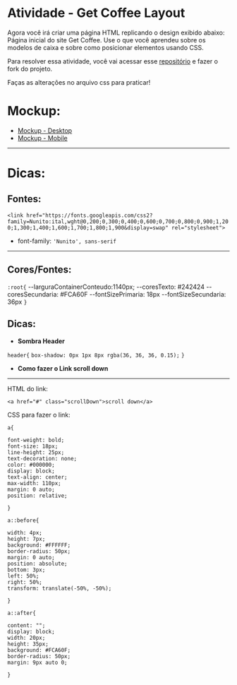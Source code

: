 # Atividade - Get Coffee Layout

Agora você irá criar uma página HTML replicando o design exibido abaixo: Página inicial do site Get Coffee. Use o que você aprendeu sobre os modelos de caixa e sobre como posicionar elementos usando CSS.

Para resolver essa atividade, você vai acessar esse [repositório](https://gitlab.com/kenzie-academy-brasil/se/fe/sprint-3-css-week/activity-get-coffee-layout) e fazer o fork do projeto.

Faças as alterações no arquivo css para praticar!


# Mockup:

- [Mockup - Desktop](https://gitlab.com/kenzie-academy-brasil/se/fe/sprint-3-css-week/activity-get-coffee-layout/-/raw/master/Mockup-desktop.png)
- [Mockup - Mobile](https://gitlab.com/kenzie-academy-brasil/se/fe/sprint-3-css-week/activity-get-coffee-layout/-/raw/master/Mockup-mobile.png)

---

# Dicas:

## Fontes:

`<link href="https://fonts.googleapis.com/css2?family=Nunito:ital,wght@0,200;0,300;0,400;0,600;0,700;0,800;0,900;1,200;1,300;1,400;1,600;1,700;1,800;1,900&display=swap" rel="stylesheet">`

- font-family: `'Nunito', sans-serif`

---

## Cores/Fontes:

`:root{`
    --larguraContainerConteudo:1140px;
    --coresTexto: #242424 
    --coresSecundaria: #FCA60F
    --fontSizePrimaria: 18px
    --fontSizeSecundaria: 36px
`}`

## Dicas:

- __Sombra Header__

`header{`
    `box-shadow: 0px 1px 8px rgba(36, 36, 36, 0.15);`
`}`

- __Como fazer o Link scroll down__

---

HTML do link:

`<a href="#" class="scrollDown">scroll down</a>`

CSS para fazer o link: 

`a{`

    font-weight: bold;
    font-size: 18px;
    line-height: 25px;
    text-decoration: none;
    color: #000000;
    display: block;
    text-align: center;
    max-width: 110px;
    margin: 0 auto;
    position: relative;
`}`


`a::before{`

    width: 4px;
    height: 7px;
    background: #FFFFFF;
    border-radius: 50px;
    margin: 0 auto;
    position: absolute;
    bottom: 3px;
    left: 50%;
    right: 50%;
    transform: translate(-50%, -50%);
`}`


`a::after{`

    content: "";
    display: block;
    width: 20px;
    height: 35px;
    background: #FCA60F;
    border-radius: 50px;
    margin: 9px auto 0;
`}`

